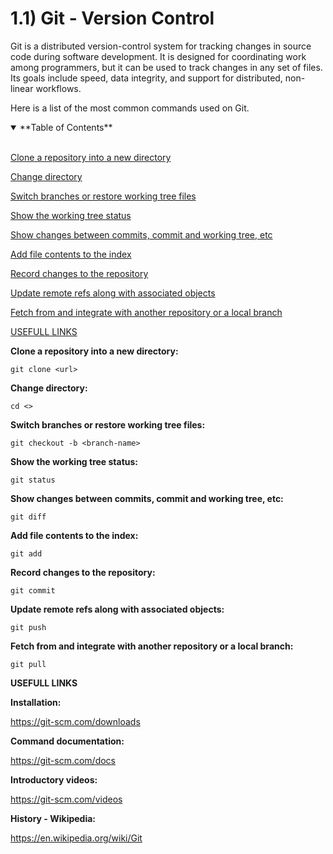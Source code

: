 # 1.1) Git - Version Control

Git is a distributed version-control system for tracking changes in source code during software development. It is designed for coordinating work among programmers, but it can be used to track changes in any set of files. Its goals include speed, data integrity, and support for distributed, non-linear workflows.

Here is a list of the most common commands used on Git.

<details open>
<summary>**Table of Contents**</summary>
<br>

[Clone a repository into a new directory](#h1)

[Change directory](#h2)

[Switch branches or restore working tree files](#h3)

[Show the working tree status](#h4)

[Show changes between commits, commit and working tree, etc](#h5)

[Add file contents to the index](#h6)

[Record changes to the repository](#h7)

[Update remote refs along with associated objects](#h8)

[Fetch from and integrate with another repository or a local branch](#h9)

[USEFULL LINKS](#h10)

</details>

<a name="h1"/>

**Clone a repository into a new directory:**
```
git clone <url>
```

<a name="h2"/>

**Change directory:**
```
cd <>
```

<a name="h3"/>

**Switch branches or restore working tree files:**
```
git checkout -b <branch-name>
```

<a name="h4"/>

**Show the working tree status:**
```
git status
```

<a name="h5"/>

**Show changes between commits, commit and working tree, etc:**
```
git diff
```

<a name="h6"/>

**Add file contents to the index:**
```
git add
```

<a name="h7"/>

**Record changes to the repository:**
```
git commit
```

<a name="h8"/>

**Update remote refs along with associated objects:**
```
git push
```

<a name="h9"/>

**Fetch from and integrate with another repository or a local branch:**
```
git pull
```

<a name="h10"/>

**USEFULL LINKS**

**Installation:**

https://git-scm.com/downloads

**Command documentation:**

https://git-scm.com/docs

**Introductory videos:**

https://git-scm.com/videos

**History - Wikipedia:**

https://en.wikipedia.org/wiki/Git
